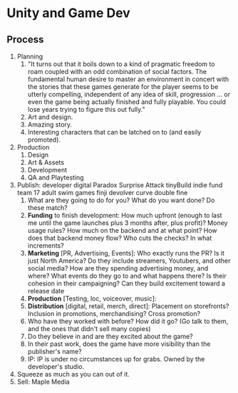 # Unity and Game Dev

## Process

1. Planning
   1. "It turns out that it boils down to a kind of pragmatic freedom to roam coupled with an odd combination of social factors. The fundamental human desire to master an environment in concert with the stories that these games generate for the player seems to be utterly compelling, independent of any idea of skill, progression … or even the game being actually finished and fully playable. You could lose years trying to figure this out fully."
   2. Art and design.
   3. Amazing story.
   4. Interesting characters that can be latched on to \(and easily promoted\).
2. Production
   1. Design
   2. Art & Assets
   3. Development
   4. QA and Playtesting
3. Publish: developer digital Paradox  Surprise Attack tinyBuild  indie fund team 17 adult swim games finji devolver curve double fine
   1. What are they going to do for you? What do you want done? Do these match?
   2. **Funding** to finish development: How much upfront \(enough to last me until the game launches plus 3 months after, plus profit\)? Money usage rules? How much on the backend and at what point? How does that backend money flow? Who cuts the checks? In what increments?
   3. **Marketing** \[PR, Advertising, Events\]: Who exactly runs the PR? Is it just North America? Do they include streamers, Youtubers, and other social media? How are they spending advertising money, and where? What events do they go to and what happens there? Is their cohesion in their campaigning? Can they build excitement toward a release date
   4. **Production** \[Testing, loc, voiceover, music\]:
   5. **Distribution** \[digital, retail, merch, direct\]: Placement on storefronts? Inclusion in promotions, merchandising? Cross promotion?
   6. Who have they worked with before? How did it go? \(Go talk to them, and the ones that didn't sell many copies\)
   7. Do they believe in and are they excited about the game?
   8. In their past work, does the game have more visibility than the publisher's name?
   9. IP: IP is under no circumstances up for grabs. Owned by the developer's studio.
4. Squeeze as much as you can out of it.
5. Sell: Maple Media



